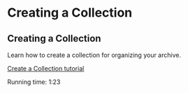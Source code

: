 
Creating a Collection
=====================

Creating a Collection
---------------------------------------------------------------------------------

Learn how to create a collection for organizing your archive.

[Create a Collection tutorial](../files/movies/collections.mov)

Running time: 1:23
